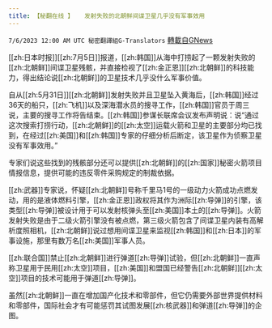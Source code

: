 ```yaml
---
title: 【秘翻在线 】   发射失败的北朝鲜间谍卫星几乎没有军事效用
---
```

`7/6/2023 12:00 AM UTC 秘密翻譯組G-Translators` [轉載自GNews](https://gnews.org/articles/1440218)

         

[[zh:日本时报]][[zh:7月5日]]报道，[[zh:韩国]]从海中打捞起了一颗发射失败的[[zh:北朝鲜]]间谍卫星残骸，并直接检视了[[zh:金正恩]][[zh:北朝鲜]]的科技能力，得出结论说[[zh:北朝鲜]]的卫星技术几乎没什么军事价值。

自从[[zh:5月31日]][[zh:北朝鲜]]发射失败并且卫星坠入黄海后，[[zh:韩国]]经过36天的船只，[[zh:飞机]]以及深海潜水员的搜寻工作，[[zh:韩国]]官员于周三说，主要的搜寻工作将告结束。[[zh:韩国]]参谋长联席会议发布声明说：说“通过这次搜索打捞行动，[[zh:北朝鲜]]的[[zh:太空]]运载火箭和卫星的主要部分均已找到，在经过[[zh:美国]]和[[zh:韩国]]专家的仔细分析后断定，该卫星作为侦察卫星没有军事效用。”

专家们说这些找到的残骸部分还可以提供[[zh:北朝鲜]]的[[zh:国家]]秘密火箭项目情报信息，提供可能的违反零件采购规定的制裁依据。

[[zh:武器]]专家说，怀疑[[zh:北朝鲜]]号称千里马1号的一级动力火箭成功点燃发动，用的是液体燃料引擎，[[zh:金正恩]]政权将其作为洲际[[zh:导弹]]的引擎，该类型[[zh:导弹]]被设计用于可以发射核弹头至[[zh:美国]]本土的[[zh:导弹]]。火箭发射失败是由于二级火箭引擎没有被点燃，第三级火箭包含了间谍卫星内装有高解析度照相机，[[zh:北朝鲜]]说过想用间谍卫星来监视[[zh:韩国]]和[[zh:日本]]的军事设施，那里有数万名[[zh:美国]]军事人员。

[[zh:联合国]]禁止[[zh:北朝鲜]]进行弹道[[zh:导弹]]试验，但[[zh:北朝鲜]]一直声称卫星用于民用[[zh:太空]]项目，[[zh:美国]]和盟国已经警告[[zh:北朝鲜]][[zh:太空]]项目的技术可能用于弹道[[zh:导弹]]。

虽然[[zh:北朝鲜]]一直在增加国产化技术和零部件，但它仍需要外部世界提供材料和零部件，国际社会才有可能惩罚其试图发展[[zh:核武器]]和弹道[[zh:导弹]]的企图。
